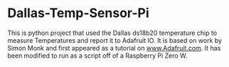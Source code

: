 # Dallas-Temp-Sensor-Pi
This is python project that used the Dallas ds18b20 temperature chip to measure Temperatures and report it to Adafruit IO.  It is based
on work by Simon Monk and first appeared as a tutorial on www.Adafruit.com.  It has been modified to run as a script off of a Raspberry 
Pi Zero W.   
